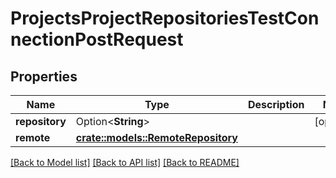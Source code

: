 # ProjectsProjectRepositoriesTestConnectionPostRequest

## Properties

Name | Type | Description | Notes
------------ | ------------- | ------------- | -------------
**repository** | Option<**String**> |  | [optional]
**remote** | [**crate::models::RemoteRepository**](RemoteRepository.md) |  | 

[[Back to Model list]](../README.md#documentation-for-models) [[Back to API list]](../README.md#documentation-for-api-endpoints) [[Back to README]](../README.md)


